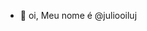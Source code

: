 - 👋 oi, Meu nome é @juliooiluj
<!---
juliooiluj/juliooiluj is a ✨ special ✨ repository because its `README.md` (this file) appears on your GitHub profile.
You can click the Preview link to take a look at your changes.
--->
